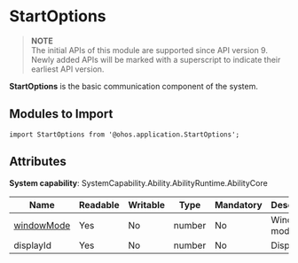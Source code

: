 # StartOptions

> **NOTE**<br>
> The initial APIs of this module are supported since API version 9. Newly added APIs will be marked with a superscript to indicate their earliest API version.


**StartOptions** is the basic communication component of the system.


## Modules to Import


```
import StartOptions from '@ohos.application.StartOptions';
```

## Attributes

**System capability**: SystemCapability.Ability.AbilityRuntime.AbilityCore

| Name | Readable | Writable | Type | Mandatory | Description |
| -------- | -------- | -------- | -------- | -------- | -------- |
| [windowMode](js-apis-window.md#windowmode) | Yes| No | number | No | Window mode. |
| displayId | Yes| No | number | No | Display ID. |

